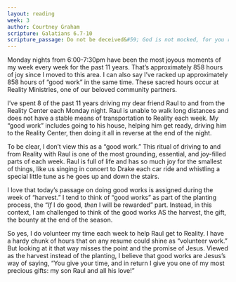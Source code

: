```yaml
---
layout: reading
week: 3
author: Courtney Graham
scripture: Galatians 6.7-10
scripture_passage: Do not be deceived&#59; God is not mocked, for you reap whatever you sow. If you sow to your own flesh, you will reap corruption from the flesh&#59; but if you sow to the Spirit, you will reap eternal life from the Spirit. So let us not grow weary in doing what is right, for we will reap at harvest time, if we do not give up. So then, whenever we have an opportunity, let us work for the good of all, and especially for those of the family of faith.
---
```


Monday nights from 6:00-7:30pm have been the most joyous moments of my week every week for the past 11 years. That’s approximately 858 hours of joy since I moved to this area. I can also say I’ve racked up approximately 858 hours of “good work” in the same time. These sacred hours occur at Reality Ministries, one of our beloved community partners. 

I’ve spent 8 of the past 11 years driving my dear friend Raul to and from the Reality Center each Monday night. Raul is unable to walk long distances and does not have a stable means of transportation to Reality each week. My “good work” includes going to his house, helping him get ready, driving him to the Reality Center, then doing it all in reverse at the end of the night.

To be clear, I don’t view this 
as a “good work.” This ritual of driving to and from Reality with Raul is one of the most grounding, essential, and joy-filled parts of each week. Raul is full of life and has so much joy for the smallest of things, like us singing in concert to Drake each car ride and whistling a special little tune as he goes up and down the stairs. 

I love that today’s passage on doing good works is assigned during the week of “harvest.” I tend to think of “good works” as part of the planting process, the “<i>If</i> I do good, <i>then</i> I will be rewarded” part. Instead, in this context, I am challenged to think of the good works AS the harvest, the gift, the bounty at the end of the season.

So yes, I do volunteer my time each week to help Raul get to Reality. I have a hardy chunk of hours that on any resume could shine as “volunteer work.” But looking at it that way misses the point and the promise of Jesus. Viewed as the harvest instead of the planting, I believe that good works are Jesus’s way of saying, “You give your time, and in return I give you one of my most precious gifts: my son Raul and all his love!”

